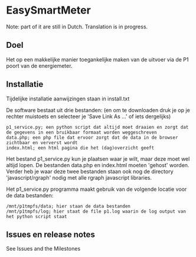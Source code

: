 EasySmartMeter
==============

Note: part of it are still in Dutch. Translation is in progress.


Doel
----
Het op een makkelijke manier toegankelijke maken van de uitvoer via de P1 poort
van de energiemeter.


Installatie
-----------

Tijdelijke installatie aanwijzingen staan in install.txt

De software bestaat uit drie bestanden: (en om te downloaden druk je op je rechter muistoets en selecteer je 'Save Link As ...' of iets dergelijks)

    p1_service.py; een python script dat altijd moet draaien en zorgt dat de gegevens in een bruikbaar formaat worden weggeschreven
    data.php; een php file dat ervoor zorgt dat de data in de browser zichtbaar en ververst wordt
    index.html; een html pagina die het (dag)overzicht geeft

Het bestand p1_service.py kun je plaatsen waar je wilt, maar deze moet wel altijd lopen. De bestanden data.php en index.html moeten 'gehost' worden. Verder heb je waar deze twee bestanden staan ook nog de directory 'javascript/rgraph' nodig met alle rgraph javascript libraries.

Het p1_service.py programma maakt gebruik van de volgende locatie voor de data bestanden:

    /mnt/p1tmpfs/data; hier staan de data bestanden
    /mnt/p1tmpfs/log; hier staat de file p1.log waarin de log output van het python script staat

Issues en release notes
-----------------------
See Issues and the Milestones

